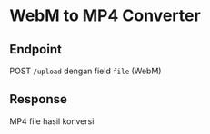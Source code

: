 # WebM to MP4 Converter

## Endpoint
POST `/upload` dengan field `file` (WebM)

## Response
MP4 file hasil konversi
